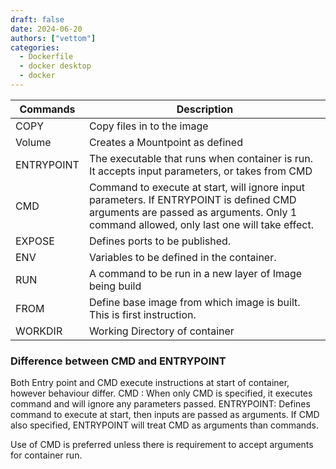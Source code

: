 ```yaml
---
draft: false 
date: 2024-06-20
authors: ["vettom"]
categories:
  - Dockerfile
  - docker desktop
  - docker
---
```

| Commands | Description | 
| ------------- | ------------- |
|COPY  | Copy files in to the image|
| Volume    |Creates a Mountpoint as defined|
|ENTRYPOINT|The executable that runs when container is run. It accepts input parameters, or takes from CMD|
|CMD| Command to execute at start, will ignore input parameters. If ENTRYPOINT is defined CMD arguments are passed as arguments. Only 1 command allowed,  only last one will take effect.|
|EXPOSE|Defines ports to be published.|
|ENV|Variables to be defined in the container.|
|RUN  |A command to be run in a new layer of Image being build|
|FROM|Define base image from which image is built. This is first instruction.|
|WORKDIR |Working Directory of container|

### Difference between CMD and ENTRYPOINT
Both Entry point and CMD execute instructions at start of container, however behaviour differ. 
CMD : When only CMD is specified, it executes command and will ignore any parameters passed. 
ENTRYPOINT: Defines command to execute at start, then inputs are passed as arguments. If CMD also specified,  ENTRYPOINT will treat CMD as arguments than commands.

Use of CMD is preferred unless there is requirement to accept arguments for container run. 